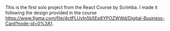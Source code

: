 This is the first solo project from the React Course by Scrimba. I made it following the design provided in the course https://www.figma.com/file/4ctPLUvIn5b5Ep6YPOZWWd/Digital-Business-Card?node-id=0%3A1.
